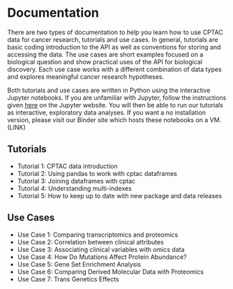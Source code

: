 # Documentation
There are two types of documentation to help you learn how to use CPTAC data for cancer research, tutorials and use cases. In general, tutorials are basic coding introduction to the API as well as conventions for storing and accessing the data. The use cases are short examples focused on a biological question and show practical uses of the API for biological discovery. Each use case works with a different combination of data types and explores meaningful cancer research hypotheses. 

Both tutorials and use cases are written in Python using the interactive Jupyter notebooks. If you are unfamiliar with Jupyter, follow the instructions given <a href="https://jupyter.org/install">here</a> on the Jupyter website. You will then be able to run our tutorials as interactive, exploratory data analyses. If you want a no installation version, please visit our Binder site which hosts these notebooks on a VM. (LINK)


## Tutorials
<ul>
  <li>Tutorial 1: CPTAC data introduction</li>
  <li>Tutorial 2: Using pandas to work with cptac dataframes</li>
  <li>Tutorial 3: Joining dataframes with cptac</li>
  <li>Tutorial 4: Understanding multi-indexes</li>
  <li>Tutorial 5: How to keep up to date with new package and data releases</li>
</ul>

## Use Cases
<ul>
  <li>Use Case 1: Comparing transcriptomics and proteomics</li>
  <li>Use Case 2: Correlation between clinical attributes</li>
  <li>Use Case 3: Associating clinical variables with omics data</li>
  <li>Use Case 4: How Do Mutations Affect Protein Abundance?</li>
  <li>Use Case 5: Gene Set Enrichment Analysis</li>
  <li>Use Case 6: Comparing Derived Molecular Data with Proteomics</li>
  <li>Use Case 7: Trans Genetics Effects</li>
<ul>
